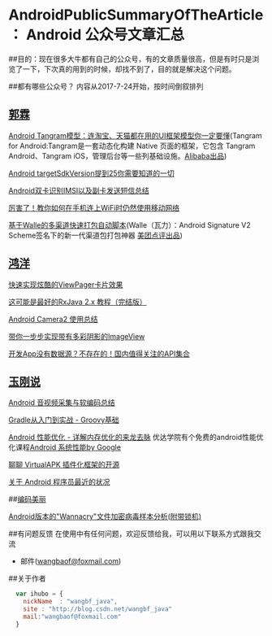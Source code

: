 # AndroidPublicSummaryOfTheArticle： Android 公众号文章汇总

##目的：现在很多大牛都有自己的公众号，有的文章质量很高，但是有时只是浏览了一下，下次真的用到的时候，却找不到了，目的就是解决这个问题。


##都有哪些公众号？
内容从2017-7-24开始，按时间倒叙排列
## [郭霖](https://mp.weixin.qq.com/profile?src=3&timestamp=1501399199&ver=1&signature=3QkYMCqDP2*L3XBY1BABfq92jIQMfvaLQLuEh0vHKptOiYaTLfLYg1y-IBJutprFK6WVPgCT45-YpytQhUu60g==)

[Android Tangram模型：连淘宝、天猫都在用的UI框架模型你一定要懂](https://mp.weixin.qq.com/s?timestamp=1501399203&src=3&ver=1&signature=y*Urj3LTX8c0a1PC*OD2fcyWIUXTHM1rgV4fRuqh0OwyiSyFdyKLIsIvu-kRIW0GUOaqQZRSwlGoZmlC3NAfNc6DagTejQhx4NcEthJzp6UYNvXWFsQ7WkDYodTQntiHmvOUJwa4ddqOGDWyVVpsUrOQqGbO1ed4SW-4WO3FaBg=)(Tangram for Android:Tangram是一套动态化构建 Native 页面的框架，它包含 Tangram Android、Tangram iOS，管理后台等一些列基础设施。[Alibaba出品](https://github.com/alibaba/Tangram-Android))

[Android targetSdkVersion提到25你需要知道的一切](https://mp.weixin.qq.com/s?timestamp=1501399203&src=3&ver=1&signature=y*Urj3LTX8c0a1PC*OD2fcyWIUXTHM1rgV4fRuqh0OwyiSyFdyKLIsIvu-kRIW0GUOaqQZRSwlGoZmlC3NAfNQo3ogrTpN0hJ*b1Zh9ctpk7Fbjxbq*Bv9vnGUQ62io3glZDTdEG7gfA7RlX9*b3IIKJm5wOTHxUReJX6J-lXeY=)

[Android双卡识别IMSI以及副卡发送短信总结](https://mp.weixin.qq.com/s?timestamp=1501399203&src=3&ver=1&signature=y*Urj3LTX8c0a1PC*OD2fcyWIUXTHM1rgV4fRuqh0OwyiSyFdyKLIsIvu-kRIW0GUOaqQZRSwlGoZmlC3NAfNSPr2C8GVzVLMkMLuAwQwppWrvuvBTeprBSfZwzNbG-vlAb1oAhCKQP6jg6Weq5Gveb*QAFO43dTIDy7h-RLc4A=)

[厉害了！教你如何在手机连上WiFi时仍然使用移动网络](https://mp.weixin.qq.com/s?timestamp=1501399203&src=3&ver=1&signature=y*Urj3LTX8c0a1PC*OD2fcyWIUXTHM1rgV4fRuqh0OwyiSyFdyKLIsIvu-kRIW0GUOaqQZRSwlGoZmlC3NAfNbK9pMTIYX5-ClWgGoQZNSbp1lEiNedjN-XnGbH5K6UQdQyQtgN3pQGDwkuP9VuqN4n4oRBTsxecGYGyBP45lC4=)

[基于Walle的多渠道快速打包自动脚本](https://mp.weixin.qq.com/s?timestamp=1501399203&src=3&ver=1&signature=y*Urj3LTX8c0a1PC*OD2fcyWIUXTHM1rgV4fRuqh0OwyiSyFdyKLIsIvu-kRIW0GUOaqQZRSwlGoZmlC3NAfNXFPsfaepaqXHWSYjNPkYLxI-64v1hRJcpvv5gD8z5bDN0grHI9FaRZPabY09ozpVZ9suJvvWJ11pPAWQkNB2fs=)(Walle（瓦力）：Android Signature V2 Scheme签名下的新一代渠道包打包神器 [美团点评出品](https://github.com/Meituan-Dianping/walle))



## [鸿洋](https://mp.weixin.qq.com/profile?src=3&timestamp=1501399879&ver=1&signature=BOpbVqXaDOTPOrwB*XEVBHQYUtRqur9ln-9xM6TiskbQSq--g0DieVpy-wJgqgM-oeuCytXvjyJ9OwEdIKBU4g==)


[快速实现炫酷的ViewPager卡片效果](https://mp.weixin.qq.com/s?timestamp=1501400419&src=3&ver=1&signature=cjG2RAVLlrdmsQSTHDEUfzZf8otMzPVjRCpUJGLwdjklWGabXbmoJYZZlfU*eUlx*2QtWrRzdwtRnli*bQDS2OWPBEkNSX6-5ISVyeO0W6FKEW8-QKNND4inNdMDfZltQc*tKT-TKzXiwEPjW2swaoC3cj-KPmFn4dBVaL5i8j0=)

[这可能是最好的RxJava 2.x 教程（完结版）](https://mp.weixin.qq.com/s?timestamp=1501400419&src=3&ver=1&signature=cjG2RAVLlrdmsQSTHDEUfzZf8otMzPVjRCpUJGLwdjklWGabXbmoJYZZlfU*eUlx*2QtWrRzdwtRnli*bQDS2JRwNFgqaoyow4OYzYZPTTkv1Bcle0oPt8SaGJGKcwaO8sHaTKkrqq-NObz5i60iuP4fy7ksj3269Qxu1xjos-8=)


[Android Camera2 使用总结](https://mp.weixin.qq.com/s?timestamp=1501400419&src=3&ver=1&signature=cjG2RAVLlrdmsQSTHDEUfzZf8otMzPVjRCpUJGLwdjklWGabXbmoJYZZlfU*eUlx*2QtWrRzdwtRnli*bQDS2OUNz0jnHwJIkHICEB9eRKmcFBkgLTLsvgmC5urNDwEnWHc-tovTRHAl-0H2SBiFzRQmRbVickyh5OvcXt1t3S0=)

[带你一步步实现带有多彩阴影的ImageView](https://mp.weixin.qq.com/s?timestamp=1501400419&src=3&ver=1&signature=cjG2RAVLlrdmsQSTHDEUfzZf8otMzPVjRCpUJGLwdjklWGabXbmoJYZZlfU*eUlx*2QtWrRzdwtRnli*bQDS2OCLHNueJNBph*v1E-quYqdj9DPau-D*5x8BJOQQL3lqY3tKvBMBjUysHmuCSfljwe18ZGo5v1kIwiTD8Z*H1g8=)


[开发App没有数据源？不存在的！国内值得关注的API集合](https://mp.weixin.qq.com/s?timestamp=1501400419&src=3&ver=1&signature=cjG2RAVLlrdmsQSTHDEUfzZf8otMzPVjRCpUJGLwdjklWGabXbmoJYZZlfU*eUlx*2QtWrRzdwtRnli*bQDS2PCpzS*ROnhdvL1dGvZH3dKNjJWuNKAeQDf4bzWrGufr1GG1OV4lX3PxBSwKJPDPznHxwxSbOas9biYmTb5Aj1Y=)







## [玉刚说](https://mp.weixin.qq.com/profile?src=3&timestamp=1501401012&ver=1&signature=7ACW9S6R9mWBgazmP-PkUjEUsMLKxzzmJPAuulYIhncVDKBQlXoiuuGFV425KMiOE-65yjCGBpsQfdTnt0Tavw==)

[Android 音视频采集与软编码总结](https://mp.weixin.qq.com/s?timestamp=1501401976&src=3&ver=1&signature=cjG2RAVLlrdmsQSTHDEUf0FCUG9kasMrZ3zbDS3CqGWMxpLHlYCqg7msEIj*JRP6dP5wZz3KzZnUrSt2cgB34dMN9aA59YW0G3nfSDBYfrieuYx92nVAWdi2fFjXcPuF2SOFzVXk7ZKrpnhM3Yg9-poRxw*0SHC3oAwNuFQbmBc=)

[Gradle从入门到实战 - Groovy基础](https://mp.weixin.qq.com/s?timestamp=1501401976&src=3&ver=1&signature=cjG2RAVLlrdmsQSTHDEUf0FCUG9kasMrZ3zbDS3CqGWMxpLHlYCqg7msEIj*JRP6dP5wZz3KzZnUrSt2cgB34ffXw3xGB2B-IYgT7DMJCc03EbcQOuiuVxIT-HhENqo15F3tHdWk77vnl0sDFjF5w1aD75ZdARkP-HFCkkZCTas=)

[Android 性能优化 - 详解内存优化的来龙去脉](https://mp.weixin.qq.com/s?timestamp=1501401021&src=3&ver=1&signature=cjG2RAVLlrdmsQSTHDEUf5zLkjXVQbnSzkvLQgPpQKe5i9dT0LpJC8fwv9aT5Z-3M74DLC8yRp*EO2BFHWS1f3td8zAxYHkzVhmSWY02qJ8LIutU09CUWY9bUrvJBs6wd3-IvVIZLu6tqZ-uIhTN57PJ1yoyPkZPS*Qm6hGtBVM=) 优达学院有个免费的android性能优化课程[Android 系统性能by Google](https://cn.udacity.com/course/android-performance--ud825)

[聊聊 VirtualAPK 插件化框架的开源](https://mp.weixin.qq.com/s?timestamp=1501401021&src=3&ver=1&signature=cjG2RAVLlrdmsQSTHDEUf5zLkjXVQbnSzkvLQgPpQKe5i9dT0LpJC8fwv9aT5Z-3M74DLC8yRp*EO2BFHWS1fwiV0L7YxWPwMeJ3TCiaS7JSEs*hdsRtnywNfj*YR5urcVVLUcQER-aO2avLp16GeMj3rL5f-60Ye638wwE5trU=)

[关于 Android 程序员最近的状况](https://mp.weixin.qq.com/s?timestamp=1501401021&src=3&ver=1&signature=cjG2RAVLlrdmsQSTHDEUf5zLkjXVQbnSzkvLQgPpQKe5i9dT0LpJC8fwv9aT5Z-3M74DLC8yRp*EO2BFHWS1fy3E32toqNi9LFZv90I3-APM3rj6kj9x0F6YL2cDQOv5nDVVEaHYexW85MocRGOV3bf8t0uZv3A-ufaQkidlh5o=)


##[编码美丽](https://mp.weixin.qq.com/profile?src=3&timestamp=1501402161&ver=1&signature=l6kHQHllEUWKQFs1inA0XK7LLBKtJl16lv8WZR0IdS9Xj936b3PoU2xmpFB9VkbJHAcRBUjP73gam3nNy0J2Qw==)

[Android版本的"Wannacry"文件加密病毒样本分析(附带锁机)](https://mp.weixin.qq.com/s?timestamp=1501402165&src=3&ver=1&signature=cjG2RAVLlrdmsQSTHDEUf1qRHDWpaQ4hqUL3N2pvGigjfdjQrwtloO9P7kJaS-520hHRHjbWwTRtnVV-ji2mMJkMzrcVSxTQ23c4EjJKey1IkFK8JdpYgPxPFawiYK5uArk*N70bdBJBoo3jBXWLWJ4*ri5ntGjfkp4dja32Mh8=)

##有问题反馈
在使用中有任何问题，欢迎反馈给我，可以用以下联系方式跟我交流

* 邮件(wangbaof@foxmail.com)

##关于作者

```javascript
  var ihubo = {
    nickName  : "wangbf_java",
    site : "http://blog.csdn.net/wangbf_java"
	mail:"wangbaof@foxmail.com"
  }
```